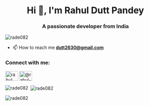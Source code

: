 <h1 align="center">Hi 👋, I'm Rahul Dutt Pandey</h1>
<h3 align="center">A passionate developer from India</h3>

<p align="left"> <img src="https://komarev.com/ghpvc/?username=rade082&label=Profile%20views&color=0e75b6&style=flat" alt="rade082" /> </p>

- 📫 How to reach me **dutt2630@gmail.com**

<h3 align="left">Connect with me:</h3>
<p align="left">
<a href="https://linkedin.com/in/rahul dutt pandey" target="blank"><img align="center" src="https://raw.githubusercontent.com/rahuldkjain/github-profile-readme-generator/neutral-icons/src/images/icons/Social/linked-in-alt.svg" alt="rahul dutt pandey" height="30" width="40" /></a>
<a href="https://medium.com/@rahul-dp" target="blank"><img align="center" src="https://raw.githubusercontent.com/rahuldkjain/github-profile-readme-generator/neutral-icons/src/images/icons/Social/medium.svg" alt="@rahul-dp" height="30" width="40" /></a>
</p>

<p><img align="left" src="https://github-readme-stats.vercel.app/api/top-langs?username=rade082&show_icons=true&locale=en&layout=compact" alt="rade082" /></p>

<p>&nbsp;<img align="center" src="https://github-readme-stats.vercel.app/api?username=rade082&show_icons=true&locale=en" alt="rade082" /></p>

<p><img align="center" src="https://github-readme-streak-stats.herokuapp.com/?user=rade082&" alt="rade082" /></p>
